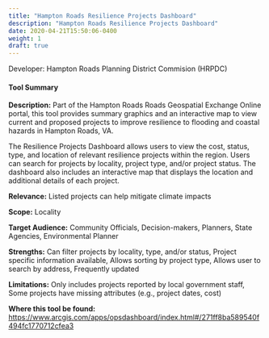 ```yaml
---
title: "Hampton Roads Resilience Projects Dashboard"
description: "Hampton Roads Resilience Projects Dashboard"
date: 2020-04-21T15:50:06-0400
weight: 1
draft: true
---
```

Developer: Hampton Roads Planning District Commision  (HRPDC)

#### Tool Summary
**Description:** Part of the Hampton Roads Roads Geospatial Exchange Online portal, this tool provides summary graphics and an interactive map to view current and proposed projects to improve resilience to flooding and coastal hazards in Hampton Roads, VA. 

The Resilience Projects Dashboard allows users to view the cost, status, type, and location of relevant resilience projects within the region. Users can search for projects by locality, project type, and/or project status. The dashboard also includes an interactive map that displays the location and additional details of each project.

**Relevance:** Listed projects can help mitigate climate impacts

**Scope:** Locality

**Target Audience:** Community Officials, Decision-makers, Planners, State Agencies, Environmental Planner

**Strengths:** Can filter projects by locality, type, and/or status, Project specific information available, Allows sorting by project type, Allows user to search by address, Frequently updated

**Limitations:** Only includes projects reported by local government staff, Some projects have missing attributes (e.g., project dates, cost)

**Where this tool be found:** https://www.arcgis.com/apps/opsdashboard/index.html#/271ff8ba589540f494fc1770712cfea3
